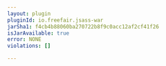 ```yaml
---
layout: plugin
pluginId: io.freefair.jsass-war
jarSha1: f4cb4b88060ba270722b8f9c0acc12af2cf41f26
isJarAvailable: true
error: NONE
violations: []

---
```

